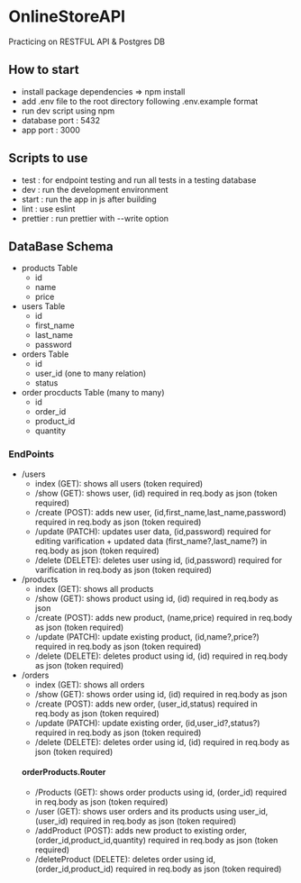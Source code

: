 # OnlineStoreAPI
Practicing on RESTFUL API &amp; Postgres DB
## How to start
- install package dependencies => npm install
- add .env file to the root directory following .env.example format
- run dev script using npm
- database port : 5432
- app port : 3000
## Scripts to use
- test : for endpoint testing and run all tests in a testing database
- dev : run the development environment
- start : run the app in js after building
- lint : use eslint
- prettier : run prettier with --write option
## DataBase Schema
- products Table
  - id
  - name
  - price
- users Table
  - id 
  - first_name
  - last_name
  - password
- orders Table 
  - id
  - user_id (one to many relation)
  - status
- order procducts Table (many to many)
  - id
  - order_id
  - product_id
  - quantity

### EndPoints
- /users
  - index (GET): shows all users (token required)
  - /show (GET): shows user, (id) required in req.body as json (token required)
  - /create (POST): adds new user, (id,first_name,last_name,password) required in req.body as json (token required)
  - /update (PATCH): updates user data, (id,password) required for editing varification + updated data (first_name?,last_name?) in req.body as json (token required)
  - /delete (DELETE): deletes user using id, (id,password) required for varification in req.body as json (token required)
- /products
  - index (GET): shows all products
  - /show (GET): shows product using id, (id) required in req.body as json
  - /create (POST): adds new product, (name,price) required in req.body as json (token required)
  - /update (PATCH): update existing product, (id,name?,price?) required in req.body as json (token required)
  - /delete (DELETE): deletes product using id, (id) required in req.body as json (token required)
- /orders
  - index (GET): shows all orders
  - /show (GET): shows order using id, (id) required in req.body as json
  - /create (POST): adds new order, (user_id,status) required in req.body as json (token required)
  - /update (PATCH): update existing order, (id,user_id?,status?) required in req.body as json (token required)
  - /delete (DELETE): deletes order using id, (id) required in req.body as json (token required)
  #### orderProducts.Router
  - /Products (GET): shows order products using id, (order_id) required in req.body as json (token required)
  - /user (GET): shows user orders and its products using user_id, (user_id) required in req.body as json (token required)
  - /addProduct (POST): adds new product to existing order, (order_id,product_id,quantity) required in req.body as json (token required)
  - /deleteProduct (DELETE): deletes order using id, (order_id,product_id) required in req.body as json (token required)

